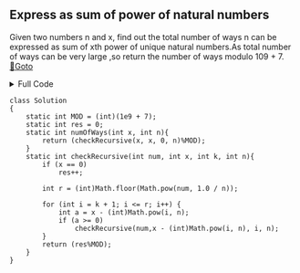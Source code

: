 ## Express as sum of power of natural numbers
Given two numbers n and x, find out the total number of ways n can be expressed as sum of xth power of unique natural numbers.As total number of ways can be very large ,so return the number of ways modulo 109 + 7.  [🔗Goto](https://practice.geeksforgeeks.org/problems/express-as-sum-of-power-of-natural-numbers5647/1/?problemStatus=unsolved&difficulty[]=1&page=1&category[]=Recursion&query=problemStatusunsolveddifficulty[]1page1category[]Recursion#) 

<details>
<summary>Full Code</summary>

```
import java.util.*;
import java.lang.*;
import java.io.*;
class ExpressSumPower
{
    public static void main(String[] args) throws IOException
    {
        BufferedReader br = new BufferedReader(new InputStreamReader(System.in));
        int T = Integer.parseInt(br.readLine().trim());
        while(T-->0)
        {
            String[] input = new String[2]; 
            input = br.readLine().split(" "); 
            int n = Integer.parseInt(input[0]); 
            int x = Integer.parseInt(input[1]); 
            Solution ob = new Solution();
            System.out.println(ob.numOfWays(n, x));
        }
    }
}
```
</details>

```
class Solution
{
    static int MOD = (int)(1e9 + 7);
    static int res = 0;
    static int numOfWays(int x, int n){
        return (checkRecursive(x, x, 0, n)%MOD);
    }
    static int checkRecursive(int num, int x, int k, int n){
        if (x == 0)
            res++;
         
        int r = (int)Math.floor(Math.pow(num, 1.0 / n));
 
        for (int i = k + 1; i <= r; i++) {
            int a = x - (int)Math.pow(i, n);
            if (a >= 0)
                checkRecursive(num,x - (int)Math.pow(i, n), i, n);
        }
        return (res%MOD);
    }
}
```